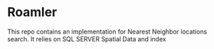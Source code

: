 # Roamler

This repo contains an implementation for Nearest Neighbor locations search.
It relies on SQL SERVER Spatial Data and index 
